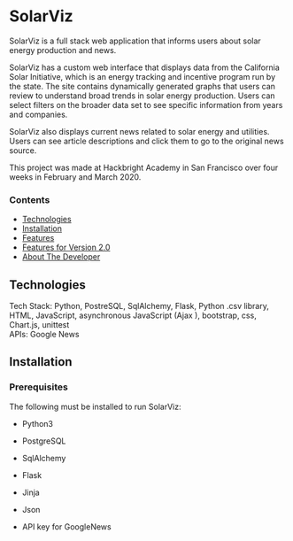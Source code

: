 # SolarViz

SolarViz is a full stack web application that informs users about solar energy production and news.

SolarViz has a custom web interface that displays data from the California Solar Initiative, which is an energy tracking and incentive program run by the state. The site contains dynamically generated graphs that users can review to understand broad trends in solar energy production. Users can select filters on the broader data set to see specific information from years and companies. 

SolarViz also displays current news related to solar energy and utilities. Users can see article descriptions and click them to go to the original news source. 

This project was made at Hackbright Academy in San Francisco over four weeks in February and March 2020.

### Contents
* [Technologies](#techstack)
* [Installation](#installation)
* [Features](#features)
* [Features for Version 2.0](#futurefeatures)
* [About The Developer](#aboutme)

## <a name="techstack"></a>Technologies

Tech Stack: Python, PostreSQL, SqlAlchemy, Flask, Python .csv library, HTML, JavaScript, asynchronous JavaScript (Ajax ), bootstrap, css, Chart.js, unittest <br>
APIs: Google News

## <a name="installation"></a>Installation

### Prerequisites

The following must be installed to run SolarViz:

- Python3
- PostgreSQL
- SqlAlchemy
- Flask
- Jinja
- Json

- API key for GoogleNews


